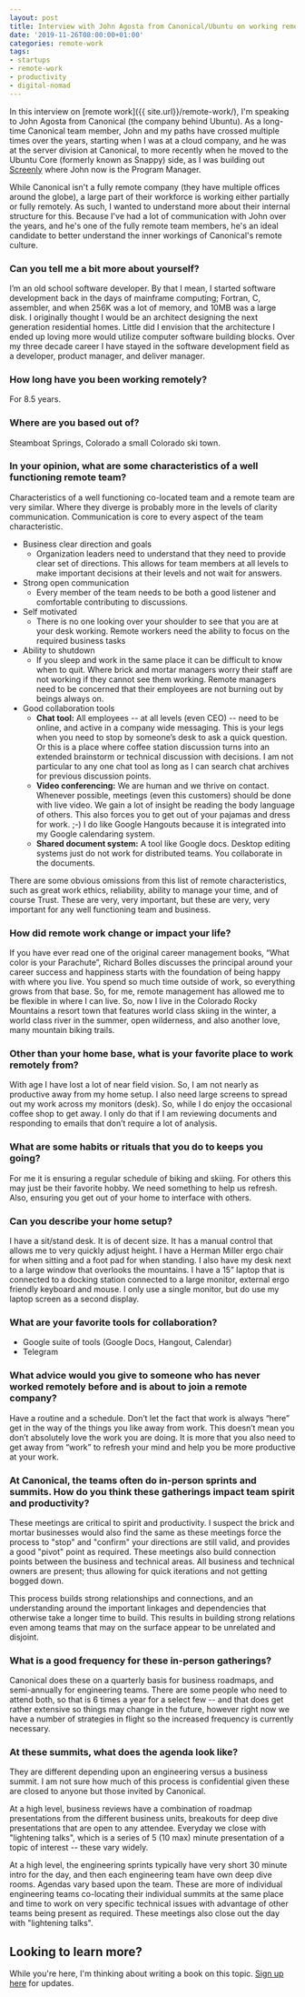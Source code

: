 ```yaml
---
layout: post
title: Interview with John Agosta from Canonical/Ubuntu on working remotely
date: '2019-11-26T08:00:00+01:00'
categories: remote-work
tags:
- startups
- remote-work
- productivity
- digital-nomad
---
```


In this interview on [remote work]({{ site.url}}/remote-work/), I'm speaking to John Agosta from Canonical (the company behind Ubuntu). As a long-time Canonical team member, John and my paths have crossed multiple times over the years, starting when I was at a cloud company, and he was at the server division at Canonical, to more recently when he moved to the Ubuntu Core (formerly known as Snappy) side, as I was building out [Screenly](https://www.screenly.io) where John now is the Program Manager.

While Canonical isn't a fully remote company (they have multiple offices around the globe), a large part of their workforce is working either partially or fully remotely. As such, I wanted to understand more about their internal structure for this. Because I've had a lot of communication with John over the years, and he's one of the fully remote team members, he's an ideal candidate to better understand the inner workings of Canonical's remote culture.

### Can you tell me a bit more about yourself?

I’m an old school software developer.  By that I mean, I started software development back in the days of mainframe computing; Fortran, C, assembler, and when 256K was a lot of memory, and 10MB was a large disk. I originally thought I would be an architect designing the next generation residential homes.  Little did I envision that the architecture I ended up loving more would utilize computer software building blocks. Over my three decade career I have stayed in the software development field as a developer, product manager, and deliver manager.

### How long have you been working remotely?

For 8.5 years.

### Where are you based out of?

Steamboat Springs, Colorado a small Colorado ski town.

### In your opinion, what are some characteristics of a well functioning remote team?

Characteristics of a well functioning co-located team and a remote team are very similar.  Where they diverge is probably more in the levels of clarity communication.  Communication is core to every aspect of the team characteristic.

* Business clear direction and goals
  * Organization leaders need to understand that they need to provide clear set of directions.  This allows for team members at all levels to make important decisions at their levels and not wait for answers.
* Strong open communication
  * Every member of the team needs to be both a good listener and comfortable contributing to discussions.
* Self motivated
  * There is no one looking over your shoulder to see that you are at your desk working.  Remote workers need the ability to focus on the required business tasks
* Ability to shutdown
  * If you sleep and work in the same place it can be difficult to know when to quit.  Where brick and mortar managers worry their staff are not working if they cannot see them working.  Remote managers need to be concerned that their employees are not burning out by beings always on.
* Good collaboration tools
  * **Chat tool:**  All employees -- at all levels (even CEO) -- need to be online, and active in a company wide messaging.  This is your legs when you need to stop by someone’s desk to ask a quick question.  Or this is a place where coffee station discussion turns into an extended brainstorm or technical discussion with decisions. I am not particular to any one chat tool as long as I can search chat archives for previous discussion points.
  * **Video conferencing:**  We are human and we thrive on contact.   Whenever possible, meetings (even this customers) should be done with live video.  We gain a lot of insight be reading the body language of others. This also forces you to get out of your pajamas and dress for work.  ;-)  I do like Google Hangouts because it is integrated into my Google calendaring system.
  * **Shared document system:** A tool like Google docs. Desktop editing systems just do not work for distributed teams. You collaborate in the documents.

There are some obvious omissions from this list of remote characteristics, such as great work ethics, reliability, ability to manage your time, and of course Trust. These are very, very important, but these are very, very important for any well functioning team and business.

### How did remote work change or impact your life?

If you have ever read one of the original career management books, “What color is your Parachute”, Richard Bolles discusses the principal around your career success and happiness starts with the foundation of being happy with where you live. You spend so much time outside of work, so everything grows from that base. So, for me, remote management has allowed me to be flexible in where I can live. So, now I live in the Colorado Rocky Mountains a resort town that features world class skiing in the winter, a world class river in the summer,  open wilderness, and also another love, many mountain biking trails.

### Other than your home base, what is your favorite place to work remotely from?

With age I have lost a lot of near field vision. So, I am not nearly as productive away from my home setup.  I also need large screens to spread out my work across my monitors (desk). So, while I do enjoy the occasional coffee shop to get away.  I only do that if I am reviewing documents and responding to emails that don’t require a lot of analysis.

### What are some habits or rituals that you do to keeps you going?

For me it is ensuring a regular schedule of biking and skiing.  For others this may just be their favorite hobby. We need something to help us refresh.  Also, ensuring you get out of your home to interface with others.

### Can you describe your home setup?

I have a sit/stand desk.  It is of decent size. It has a manual control that allows me to very quickly adjust height. I have a Herman Miller ergo chair for when sitting and a foot pad for when standing. I also have my desk next to a large window that overlooks the mountains. I have a 15” laptop that is connected to a docking station connected to a large monitor, external ergo friendly keyboard and mouse. I only use a single monitor, but do use my laptop screen as a second display.

### What are your favorite tools for collaboration?

* Google suite of tools (Google Docs, Hangout, Calendar)
* Telegram

### What advice would you give to someone who has never worked remotely before and is about to join a remote company?

Have a routine and a schedule. Don’t let the fact that work is always “here” get in the way of the things you like away from work.  This doesn’t mean you don’t absolutely love the work you are doing. It is more that you also need to get away from “work” to refresh your mind and help you be more productive at your work.

### At Canonical, the teams often do in-person sprints and summits. How do you think these gatherings impact team spirit and productivity?

These meetings are critical to spirit and productivity.  I suspect the brick and mortar businesses would also find the same as these meetings force the process to "stop" and "confirm" your directions are still valid, and provides a good "pivot" point as required. These meetings also build connection points between the business and technical areas.  All business and technical owners are present; thus allowing for quick iterations and not getting bogged down.

This process builds strong relationships and connections, and an understanding around the important linkages and dependencies that otherwise take a longer time to build.   This results in building strong relations even among teams that may on the surface appear to be unrelated and disjoint.

###  What is a good frequency for these in-person gatherings?

Canonical does these on a quarterly basis for business roadmaps, and semi-annually for engineering teams. There are some people who need to attend both, so that is 6 times a year for a select few -- and that does get rather extensive so things may change in the future, however right now we have a number of strategies in flight so the increased frequency
is currently necessary.


### At these summits, what does the agenda look like?

They are different depending upon an engineering versus a business summit.  I am not sure how much of this process is confidential given these are closed to anyone but those invited by Canonical.

At a high level, business reviews have a combination of roadmap presentations from the different business units, breakouts for deep dive presentations that are open to any attendee. Everyday we close with "lightening talks", which is a series of 5 (10 max) minute presentation
of a topic of interest -- these vary widely.

At a high level, the engineering sprints typically have very short 30 minute intro for the day, and then each engineering team have own deep dive rooms.  Agendas vary based upon the team.  These are more of individual engineering teams co-locating their individual summits at the same place and time to work on very specific technical issues with advantage of other teams being present as required.  These meetings also close out the day with "lightening talks".

## Looking to learn more?

While you're here, I'm thinking about writing a book on this topic. [Sign up here](http://eepurl.com/gtzNfb) for updates.

